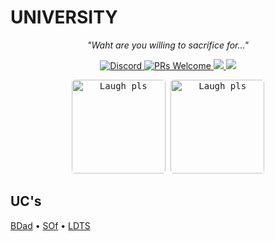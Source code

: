 # **UNIVERSITY**

<p align="center"><i>"Waht are you willing to sacrifice for..."</i> </p>

<p align="center"> 
  <a href="---">
    <img src="https://img.shields.io/badge/University-University%20of%20Porto-white.svg" alt="Discord">
  </a>
  <a href="http://makeapullrequest.com">
    <img src="https://img.shields.io/badge/progress-5%25-brightgreen.svg" alt="PRs Welcome">
  <a href="https://saythanks.io/to/bwandgworld">
      <img src="https://img.shields.io/badge/Say%20Thanks-<3-red.svg">
  </a>
  <a href="https://www.repostatus.org/#wip"><img src="https://www.repostatus.org/badges/latest/concept.svg" />
  </a>  
</p>

<p align="center">
  <kbd>
    <img width="" style="border-radius: 5px" height="150" src="https://i.pinimg.com/originals/31/4a/9a/314a9a4ebab244d94747277b112f34f1.gif" alt="Laugh pls">
    <img width="" style="border-radius: 5px" height="150" src="https://c.tenor.com/PfGNM2Yw-58AAAAi/mochi-mochi-peach-cat-tap-butt.gif" alt="Laugh pls">

</p>




## **UC's**

[BDad](/bdad/bdad.md) •
[SOf](/ldts/ldts.md) •
[LDTS](/ldts/ldts.md)
